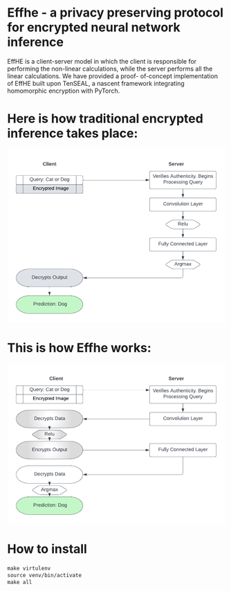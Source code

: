 # Effhe - a privacy preserving protocol for encrypted neural network inference

EffHE is a client-server model in which the client is responsible for performing the non-linear calculations, while the server performs all the linear calculations. We have provided a proof- of-concept implementation of EffHE built upon TenSEAL, a nascent framework integrating homomorphic encryption with PyTorch.

# Here is how traditional encrypted inference takes place: 
![Screenshot](etc/server_model.png)

# This is how Effhe works:
![Screenshot](etc/server_client_model.png)


# How to install
```
make virtulenv
source venv/bin/activate
make all
```


